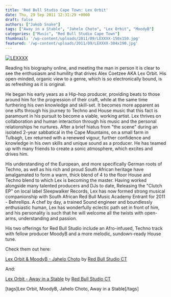 ```yaml
---
title: 'Red Bull Studio Cape Town: Lex Orbit'
date: Thu, 29 Sep 2011 12:31:29 +0000
draft: false
authors: ["Jakob Snake"]
tags: ["Away in a Stable", "Jahelo Choto", "Lex Orbit", "MoodyB"]
categories: ["Music", "Red Bull Studio Cape Town"]
thumbnail: '/wp-content/uploads/2011/09/LEXXXX-150x150.jpg'
featured: '/wp-content/uploads/2011/09/LEXXXX-304x190.jpg'
---
```


[![](/wp-content/uploads/2011/09/LEXXXX.jpg "LEXXXX")](/2011/09/29/red-bull-studio-cape-town-lex-orbit/lexxxx/)

Reading his biography online, and meeting the man in person it is clear to see the enthusiasm and humility that drives Alex Coetzee AKA Lex Orbit. His open-minded, organic view to a genre, which is so electronically bound, is as refreshing as it is original.

He began his early years as a Hip-hop producer, providing beats to those around him for the progression of their craft, while at the same time furthering his own knowledge and skill-set. It becomes more apparent as one sifts through his journey to Techno and House music that this fact is paramount in his pursuit to become a viable, working artist. Lex thrives on collaboration and human interaction through his music and the personal relationships he nurtures. After a brief hiatus from "the scene" during an isolated 2-year sabbatical in the Cape Mountains, on a small farm in Tulbagh, Lex returned with a renewed vigour, further confidence and knowledge in his own skills and unique sound as a producer. He has teamed up with many friends to create a sonic atmosphere, which excites and drives him.

His understanding of the European, and more specifically German roots of Techno, as well as his rich and proud South African heritage have amalgamated to form a warm, thick blend of 4 to the floor House and Techno blend to which Lex is becoming the master. Having worked alongside many talented producers and DJs to date, Releasing the "Clutch EP" on local label Sleepwalker Records, Lex has now formed strong musical companionship with South African Red Bull Music Academy Entrant for 2011 - Behrellips. A chef by day, a trained Sound engineer and boundlessly enthusiastic human, Lex has wonderfully eclectic path set in front of him, and his personality is such that he will welcome all the twists with open-arms, understanding and passion.

His two offerings for Red Bull Studio include an Afro-infused, Techno track with fellow producer MoodyB and a more melodic, sundown-ready House tune.

Check them out here:

 [Lex Orbit & MoodyB - Jahelo Choto](http://soundcloud.com/red-bull-studio-ct/jahelo-choto-lex-orbit-moodyb) by [Red Bull Studio CT](http://soundcloud.com/red-bull-studio-ct)

And:

 [Lex Orbit - Away in a Stable](http://soundcloud.com/red-bull-studio-ct/lex-orbit-away-in-a-stable) by [Red Bull Studio CT](http://soundcloud.com/red-bull-studio-ct)

\[tags\]Lex Orbit, MoodyB, Jahelo Choto, Away in a Stable\[/tags\]
